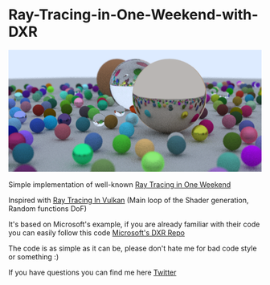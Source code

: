 # Ray-Tracing-in-One-Weekend-with-DXR
![Preview](preview.png)

Simple implementation of well-known [Ray Tracing in One Weekend](https://raytracing.github.io/books/RayTracingInOneWeekend.html)

Inspired with [Ray Tracing In Vulkan](https://github.com/GPSnoopy/RayTracingInVulkan) (Main loop of the Shader generation, Random functions DoF)

It's based on Microsoft's example, if you are already familiar with their code you can easily follow this code [Microsoft's DXR Repo](https://github.com/Microsoft/DirectX-Graphics-Samples)

The code is as simple as it can be, please don't hate me for bad code style or something :) 

If you have questions you can find me here [Twitter](https://x.com/iHR4K)
